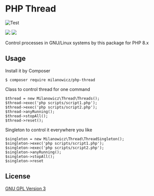 # PHP Thread
![Test](https://github.com/Milanowicz/php-thread/workflows/Testing/badge.svg?branch=master)

![](https://img.shields.io/github/repo-size/milanowicz/php-thread)
![](https://img.shields.io/github/languages/code-size/milanowicz/php-thread)

Control processes in GNU/Linux systems by this package for PHP 8.x


## Usage

Install it by Composer

    $ composer require milanowicz/php-thread


Class to control thread for one command

    $thread = new Milanowicz\Thread\Threads();
    $thread->exec('php scripts/script1.php');
    $thread->exec('php scripts/script2.php');
    $thread->anyRunning();
    $thread->stopAll();
    $thread->reset();


Singleton to control it everywhere you like

    $singleton = new Milanowicz\Thread\ThreadSingleton();
    $singleton->exec('php scripts/script1.php');
    $singleton->exec('php scripts/script2.php');
    $singleton->anyRunning();
    $singleton->stopAll();
    $singleton->reset



## License

[GNU GPL Version 3](http://www.gnu.org/copyleft/gpl.html)
